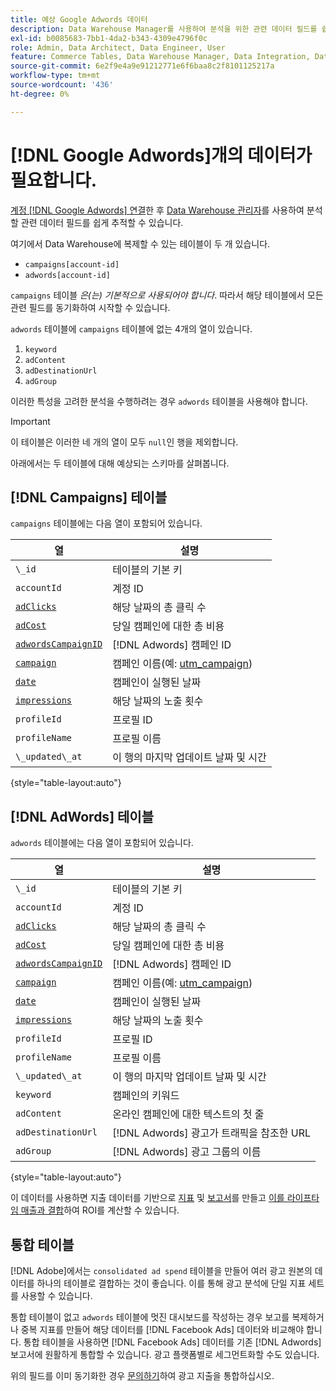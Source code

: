 ```yaml
---
title: 예상 Google Adwords 데이터
description: Data Warehouse Manager를 사용하여 분석을 위한 관련 데이터 필드를 쉽게 추적하는 방법에 대해 알아봅니다.
exl-id: b0085683-7bb1-4da2-b343-4309e4796f0c
role: Admin, Data Architect, Data Engineer, User
feature: Commerce Tables, Data Warehouse Manager, Data Integration, Data Import/Export
source-git-commit: 6e2f9e4a9e91212771e6f6baa8c2f8101125217a
workflow-type: tm+mt
source-wordcount: '436'
ht-degree: 0%

---
```


# [!DNL Google Adwords]개의 데이터가 필요합니다.

[계정 [!DNL Google Adwords] 연결](../integrations/google-adwords.md)한 후 [Data Warehouse 관리자](../../data-warehouse-mgr/tour-dwm.md)를 사용하여 분석할 관련 데이터 필드를 쉽게 추적할 수 있습니다.

여기에서 Data Warehouse에 복제할 수 있는 테이블이 두 개 있습니다.

* `campaigns[account-id]`
* `adwords[account-id]`

`campaigns` 테이블 *은(는) 기본적으로 사용되어야 합니다*. 따라서 해당 테이블에서 모든 관련 필드를 동기화하여 시작할 수 있습니다.

`adwords` 테이블에 `campaigns` 테이블에 없는 4개의 열이 있습니다.

1. `keyword`
1. `adContent`
1. `adDestinationUrl`
1. `adGroup`

이러한 특성을 고려한 분석을 수행하려는 경우 `adwords` 테이블을 사용해야 합니다.

>[!IMPORTANT]
>
>이 테이블은 이러한 네 개의 열이 모두 `null`인 행을 제외합니다.

아래에서는 두 테이블에 대해 예상되는 스키마를 살펴봅니다.

## [!DNL Campaigns] 테이블

`campaigns` 테이블에는 다음 열이 포함되어 있습니다.

| **열** | **설명** |
|-----|-----|
| `\_id` | 테이블의 기본 키 |
| `accountId` | 계정 ID |
| [`adClicks`](https://ga-dev-tools.google/dimensions-metrics-explorer/#view=detail&group=adwords&jump=ga_adclicks) | 해당 날짜의 총 클릭 수 |
| [`adCost`](https://ga-dev-tools.google/dimensions-metrics-explorer/#view=detail&group=adwords&jump=ga_adcost) | 당일 캠페인에 대한 총 비용 |
| [`adwordsCampaignID`](https://ga-dev-tools.google/dimensions-metrics-explorer/#view=detail&group=adwords&jump=ga_adwordscampaignid) | [!DNL Adwords] 캠페인 ID |
| [`campaign`](https://ga-dev-tools.google/dimensions-metrics-explorer/#view=detail&group=traffic_sources&jump=ga_campaign) | 캠페인 이름(예: [utm\_campaign](https://support.google.com/analytics/answer/1033867?hl=en)) |
| [`date`](https://ga-dev-tools.google/dimensions-metrics-explorer/#view=detail&group=time&jump=ga_date) | 캠페인이 실행된 날짜 |
| [`impressions`](https://ga-dev-tools.google/dimensions-metrics-explorer/#view=detail&group=adwords&jump=ga_impressions) | 해당 날짜의 노출 횟수 |
| `profileId` | 프로필 ID |
| `profileName` | 프로필 이름 |
| `\_updated\_at` | 이 행의 마지막 업데이트 날짜 및 시간 |

{style="table-layout:auto"}

## [!DNL AdWords] 테이블

`adwords` 테이블에는 다음 열이 포함되어 있습니다.

| **열** | **설명** |
|-----|-----|
| `\_id` | 테이블의 기본 키 |
| `accountId` | 계정 ID |
| [`adClicks`](https://ga-dev-tools.google/dimensions-metrics-explorer/#view=detail&group=adwords&jump=ga_adclicks) | 해당 날짜의 총 클릭 수 |
| [`adCost`](https://ga-dev-tools.google/dimensions-metrics-explorer/#view=detail&group=adwords&jump=ga_adcost) | 당일 캠페인에 대한 총 비용 |
| [`adwordsCampaignID`](https://ga-dev-tools.google/dimensions-metrics-explorer/#view=detail&group=adwords&jump=ga_adwordscampaignid) | [!DNL Adwords] 캠페인 ID |
| [`campaign`](https://ga-dev-tools.google/dimensions-metrics-explorer/#view=detail&group=traffic_sources&jump=ga_campaign) | 캠페인 이름(예: [utm\_campaign](https://support.google.com/analytics/answer/1033867?hl=en)) |
| [`date`](https://ga-dev-tools.google/dimensions-metrics-explorer/#view=detail&group=time&jump=ga_date) | 캠페인이 실행된 날짜 |
| [`impressions`](https://ga-dev-tools.google/dimensions-metrics-explorer/#view=detail&group=adwords&jump=ga_impressions) | 해당 날짜의 노출 횟수 |
| `profileId` | 프로필 ID |
| `profileName` | 프로필 이름 |
| `\_updated\_at` | 이 행의 마지막 업데이트 날짜 및 시간 |
| `keyword` | 캠페인의 키워드 |
| `adContent` | 온라인 캠페인에 대한 텍스트의 첫 줄 |
| `adDestinationUrl` | [!DNL Adwords] 광고가 트래픽을 참조한 URL |
| `adGroup` | [!DNL Adwords] 광고 그룹의 이름 |

{style="table-layout:auto"}

이 데이터를 사용하면 지출 데이터를 기반으로 [지표](../../../data-user/reports/ess-manage-data-metrics.md) 및 [보고서](../../../tutorials/using-visual-report-builder.md)를 만들고 [이를 라이프타임 매출과 결합](../../analysis/roi-ad-camp.md)하여 ROI를 계산할 수 있습니다.

## 통합 테이블

[!DNL Adobe]에서는 `consolidated ad spend` 테이블을 만들어 여러 광고 원본의 데이터를 하나의 테이블로 결합하는 것이 좋습니다. 이를 통해 광고 분석에 단일 지표 세트를 사용할 수 있습니다.

통합 테이블이 없고 `adwords` 테이블에 멋진 대시보드를 작성하는 경우 보고를 복제하거나 중복 지표를 만들어 해당 데이터를 [!DNL Facebook Ads] 데이터와 비교해야 합니다. 통합 테이블을 사용하면 [!DNL Facebook Ads] 데이터를 기존 [!DNL Adwords] 보고서에 원활하게 통합할 수 있습니다. 광고 플랫폼별로 세그먼트화할 수도 있습니다.

위의 필드를 이미 동기화한 경우 [문의하기](https://experienceleague.adobe.com/docs/commerce-knowledge-base/kb/troubleshooting/miscellaneous/mbi-service-policies.html?lang=ko)하여 광고 지출을 통합하십시오.
